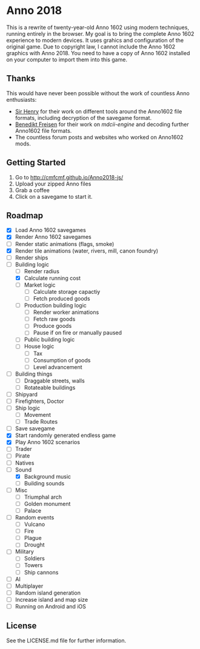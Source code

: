 # Anno 2018

This is a rewrite of twenty-year-old Anno 1602 using modern techniques, running
entirely in the browser.
My goal is to bring the complete Anno 1602 experience to modern devices.
It uses grahics and configuration of the original game. Due to copyright law,
I cannot include the Anno 1602 graphics with Anno 2018. You need to have a copy of
Anno 1602 installed on your computer to import them into this game.

## Thanks

This would have never been possible without the work of countless Anno enthusiasts:
- [Sir Henry](https://github.com/wzurborg) for their work on different tools around
  the Anno1602 file formats, including decryption of the savegame format.
- [Benedikt Freisen](https://github.com/roybaer) for their work on _mdcii-engine_
  and decoding further Anno1602 file formats.
- The countless forum posts and websites who worked on Anno1602 mods.

## Getting Started

1. Go to http://cmfcmf.github.io/Anno2018-js/
2. Upload your zipped Anno files
3. Grab a coffee
4. Click on a savegame to start it.

## Roadmap

- [x] Load Anno 1602 savegames
- [x] Render Anno 1602 savegames
- [ ] Render static animations (flags, smoke)
- [x] Render tile animations (water, rivers, mill, canon foundry)
- [ ] Render ships
- [ ] Building logic
  - [ ] Render radius
  - [x] Calculate running cost
  - [ ] Market logic
    - [ ] Calculate storage capactiy
    - [ ] Fetch produced goods
  - [ ] Production building logic
    - [ ] Render worker animations
    - [ ] Fetch raw goods
    - [ ] Produce goods
    - [ ] Pause if on fire or manually paused
  - [ ] Public building logic
  - [ ] House logic
    - [ ] Tax
    - [ ] Consumption of goods
    - [ ] Level advancement
- [ ] Building things
  - [ ] Draggable streets, walls
  - [ ] Rotateable buildings
- [ ] Shipyard
- [ ] Firefighters, Doctor
- [ ] Ship logic
  - [ ] Movement
  - [ ] Trade Routes
- [ ] Save savegame
- [x] Start randomly generated endless game
- [x] Play Anno 1602 scenarios
- [ ] Trader
- [ ] Pirate
- [ ] Natives
- [ ] Sound
  - [x] Background music
  - [ ] Building sounds
- [ ] Misc
  - [ ] Triumphal arch
  - [ ] Golden monument
  - [ ] Palace
- [ ] Random events
  - [ ] Vulcano
  - [ ] Fire
  - [ ] Plague
  - [ ] Drought
- [ ] Military
  - [ ] Soldiers
  - [ ] Towers
  - [ ] Ship cannons
- [ ] AI
- [ ] Multiplayer
- [ ] Random island generation
- [ ] Increase island and map size
- [ ] Running on Android and iOS

## License

See the LICENSE.md file for further information.

